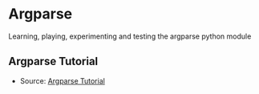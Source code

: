 # Argparse

Learning, playing, experimenting and testing the argparse python module

## Argparse Tutorial

- Source: [Argparse Tutorial](https://docs.python.org/3.10/howto/argparse.html)
